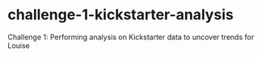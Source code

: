 # challenge-1-kickstarter-analysis
Challenge 1: Performing analysis on Kickstarter data to uncover trends for Louise
